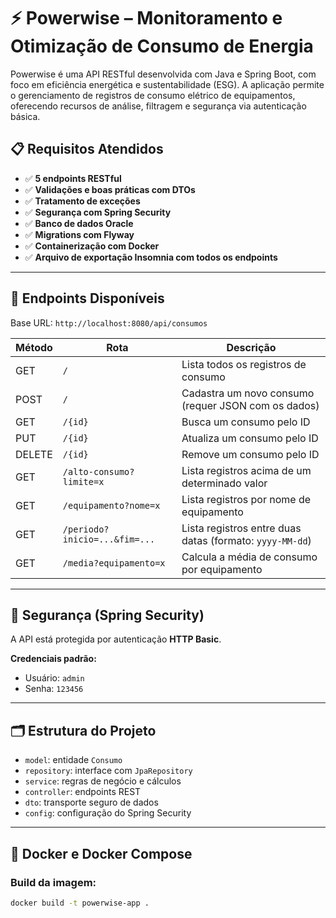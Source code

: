 # ⚡ Powerwise – Monitoramento e Otimização de Consumo de Energia

Powerwise é uma API RESTful desenvolvida com Java e Spring Boot, com foco em eficiência energética e sustentabilidade (ESG). A aplicação permite o gerenciamento de registros de consumo elétrico de equipamentos, oferecendo recursos de análise, filtragem e segurança via autenticação básica.

## 📋 Requisitos Atendidos

- ✅ **5 endpoints RESTful**
- ✅ **Validações e boas práticas com DTOs**
- ✅ **Tratamento de exceções**
- ✅ **Segurança com Spring Security**
- ✅ **Banco de dados Oracle**
- ✅ **Migrations com Flyway**
- ✅ **Containerização com Docker**
- ✅ **Arquivo de exportação Insomnia com todos os endpoints**

---

## 🚀 Endpoints Disponíveis

Base URL: `http://localhost:8080/api/consumos`

| Método | Rota                      | Descrição                                                        |
|--------|---------------------------|------------------------------------------------------------------|
| GET    | `/`                       | Lista todos os registros de consumo                              |
| POST   | `/`                       | Cadastra um novo consumo (requer JSON com os dados)              |
| GET    | `/{id}`                   | Busca um consumo pelo ID                                         |
| PUT    | `/{id}`                   | Atualiza um consumo pelo ID                                      |
| DELETE | `/{id}`                   | Remove um consumo pelo ID                                        |
| GET    | `/alto-consumo?limite=x`  | Lista registros acima de um determinado valor                    |
| GET    | `/equipamento?nome=x`     | Lista registros por nome de equipamento                          |
| GET    | `/periodo?inicio=...&fim=...` | Lista registros entre duas datas (formato: `yyyy-MM-dd`)     |
| GET    | `/media?equipamento=x`    | Calcula a média de consumo por equipamento                       |

---

## 🔐 Segurança (Spring Security)

A API está protegida por autenticação **HTTP Basic**.

**Credenciais padrão:**
- Usuário: `admin`
- Senha: `123456`

---

## 🗂️ Estrutura do Projeto

- `model`: entidade `Consumo`
- `repository`: interface com `JpaRepository`
- `service`: regras de negócio e cálculos
- `controller`: endpoints REST
- `dto`: transporte seguro de dados
- `config`: configuração do Spring Security

---

## 🐳 Docker e Docker Compose

### Build da imagem:

```bash
docker build -t powerwise-app .
